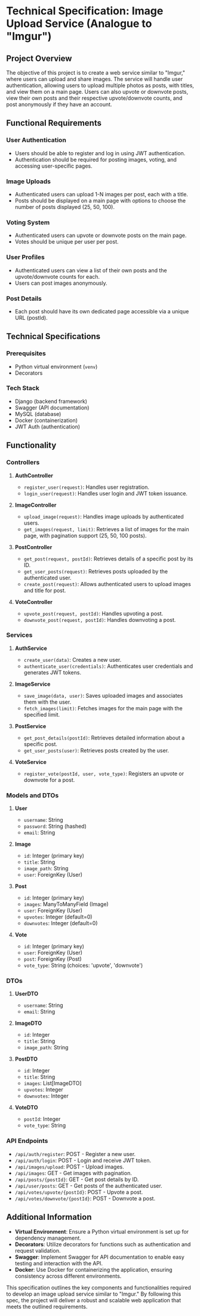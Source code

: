 # Technical Specification: Image Upload Service (Analogue to "Imgur")

## Project Overview

The objective of this project is to create a web service similar to "Imgur," where users can upload and share images. The service will handle user authentication, allowing users to upload multiple photos as posts, with titles, and view them on a main page. Users can also upvote or downvote posts, view their own posts and their respective upvote/downvote counts, and post anonymously if they have an account.

## Functional Requirements

### User Authentication
- Users should be able to register and log in using JWT authentication.
- Authentication should be required for posting images, voting, and accessing user-specific pages.

### Image Uploads
- Authenticated users can upload 1-N images per post, each with a title.
- Posts should be displayed on a main page with options to choose the number of posts displayed (25, 50, 100).

### Voting System
- Authenticated users can upvote or downvote posts on the main page.
- Votes should be unique per user per post.

### User Profiles
- Authenticated users can view a list of their own posts and the upvote/downvote counts for each.
- Users can post images anonymously.

### Post Details
- Each post should have its own dedicated page accessible via a unique URL (postId).

## Technical Specifications

### Prerequisites
- Python virtual environment (`venv`)
- Decorators

### Tech Stack
- Django (backend framework)
- Swagger (API documentation)
- MySQL (database)
- Docker (containerization)
- JWT Auth (authentication)

## Functionality

### Controllers

1. **AuthController**
   - `register_user(request)`: Handles user registration.
   - `login_user(request)`: Handles user login and JWT token issuance.

2. **ImageController**
   - `upload_image(request)`: Handles image uploads by authenticated users.
   - `get_images(request, limit)`: Retrieves a list of images for the main page, with pagination support (25, 50, 100 posts).

3. **PostController**
   - `get_post(request, postId)`: Retrieves details of a specific post by its ID.
   - `get_user_posts(request)`: Retrieves posts uploaded by the authenticated user.
   - `create_post(request)`: Allows authenticated users to upload images and title for post.

4. **VoteController**
   - `upvote_post(request, postId)`: Handles upvoting a post.
   - `downvote_post(request, postId)`: Handles downvoting a post.

### Services

1. **AuthService**
   - `create_user(data)`: Creates a new user.
   - `authenticate_user(credentials)`: Authenticates user credentials and generates JWT tokens.

2. **ImageService**
   - `save_image(data, user)`: Saves uploaded images and associates them with the user.
   - `fetch_images(limit)`: Fetches images for the main page with the specified limit.

3. **PostService**
   - `get_post_details(postId)`: Retrieves detailed information about a specific post.
   - `get_user_posts(user)`: Retrieves posts created by the user.

4. **VoteService**
   - `register_vote(postId, user, vote_type)`: Registers an upvote or downvote for a post.

### Models and DTOs

1. **User**
   - `username`: String
   - `password`: String (hashed)
   - `email`: String

2. **Image**
   - `id`: Integer (primary key)
   - `title`: String
   - `image_path`: String
   - `user`: ForeignKey (User)

3. **Post**
   - `id`: Integer (primary key)
   - `images`: ManyToManyField (Image)
   - `user`: ForeignKey (User)
   - `upvotes`: Integer (default=0)
   - `downvotes`: Integer (default=0)

4. **Vote**
   - `id`: Integer (primary key)
   - `user`: ForeignKey (User)
   - `post`: ForeignKey (Post)
   - `vote_type`: String (choices: 'upvote', 'downvote')

### DTOs

1. **UserDTO**
   - `username`: String
   - `email`: String

2. **ImageDTO**
   - `id`: Integer
   - `title`: String
   - `image_path`: String

3. **PostDTO**
   - `id`: Integer
   - `title`: String
   - `images`: List[ImageDTO]
   - `upvotes`: Integer
   - `downvotes`: Integer

4. **VoteDTO**
   - `postId`: Integer
   - `vote_type`: String

### API Endpoints
- `/api/auth/register`: POST - Register a new user.
- `/api/auth/login`: POST - Login and receive JWT token.
- `/api/images/upload`: POST - Upload images.
- `/api/images`: GET - Get images with pagination.
- `/api/posts/{postId}`: GET - Get post details by ID.
- `/api/user/posts`: GET - Get posts of the authenticated user.
- `/api/votes/upvote/{postId}`: POST - Upvote a post.
- `/api/votes/downvote/{postId}`: POST - Downvote a post.

## Additional Information

- **Virtual Environment**: Ensure a Python virtual environment is set up for dependency management.
- **Decorators**: Utilize decorators for functions such as authentication and request validation.
- **Swagger**: Implement Swagger for API documentation to enable easy testing and interaction with the API.
- **Docker**: Use Docker for containerizing the application, ensuring consistency across different environments.

This specification outlines the key components and functionalities required to develop an image upload service similar to "Imgur." By following this spec, the project will deliver a robust and scalable web application that meets the outlined requirements.

